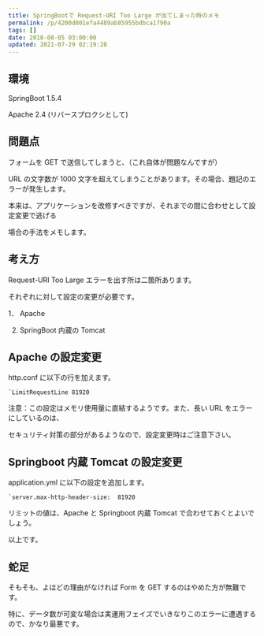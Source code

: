 ```yaml
---
title: SpringBootで Request-URI Too Large が出てしまった時のメモ
permalink: /p/4200d001efa4489ab85955bdbca1790a
tags: []
date: 2018-08-05 03:00:00
updated: 2021-07-29 02:19:28
---
```


## 環境

SpringBoot 1.5.4

Apache 2.4 (リバースプロクシとして)

## 問題点

フォームを GET で送信してしまうと、（これ自体が問題なんですが）

URL の文字数が 1000 文字を超えてしまうことがあります。その場合、題記のエラーが発生します。

本来は、アプリケーションを改修すべきですが、それまでの間に合わせとして設定変更で逃げる

場合の手法をメモします。

## 考え方

Request-URI Too Large エラーを出す所は二箇所あります。

それぞれに対して設定の変更が必要です。

1． Apache

2.  SpringBoot 内蔵の Tomcat

## Apache の設定変更

http.conf に以下の行を加えます。

```
`LimitRequestLine 81920
```

注意：この設定はメモリ使用量に直結するようです。また、長い URL をエラーにしているのは、

セキュリティ対策の部分があるようなので、設定変更時はご注意下さい。

## Springboot 内蔵 Tomcat の設定変更

application.yml に以下の設定を追加します。

```
`server.max-http-header-size:  81920
```

リミットの値は、Apache と Springboot 内蔵 Tomcat で合わせておくとよいでしょう。

以上です。

## 蛇足

そもそも、よほどの理由がなければ Form を GET するのはやめた方が無難です。

特に、データ数が可変な場合は実運用フェイズでいきなりこのエラーに遭遇するので、かなり最悪です。
